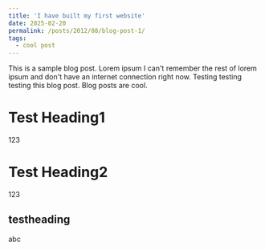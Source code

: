 ```yaml
---
title: 'I have built my first website'
date: 2025-02-20
permalink: /posts/2012/08/blog-post-1/
tags:
  - cool post
---
```


This is a sample blog post. Lorem ipsum I can't remember the rest of lorem ipsum and don't have an internet connection right now. Testing testing testing this blog post. Blog posts are cool.

Test Heading1
======
123


Test Heading2
======
123

testheading
------
abc
